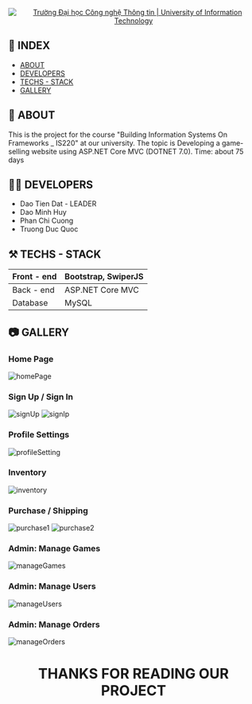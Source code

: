 <!-- Banner -->
<p align="center">
  <a href="https://www.uit.edu.vn/" title="Trường Đại học Công nghệ Thông tin" style="border: none;">
    <img src="https://i.imgur.com/WmMnSRt.png" alt="Trường Đại học Công nghệ Thông tin | University of Information Technology">
  </a>
</p>

## 📒 INDEX
- [ABOUT](#🔰-about)
- [DEVELOPERS](#👨‍💻-developers)
- [TECHS - STACK](#⚒️-techs---stack)
- [GALLERY](#📷-gallery)

## 🔰 ABOUT
This is the project for the course "Building Information Systems On Frameworks _ IS220" at our university. The topic is Developing a game-selling website using ASP.NET Core MVC (DOTNET 7.0).
Time: about 75 days

## 👨‍💻 DEVELOPERS
- Dao Tien Dat - LEADER
- Dao Minh Huy
- Phan Chi Cuong
- Truong Duc Quoc

## ⚒️ TECHS - STACK
| Front - end | Bootstrap, SwiperJS |
|---|---|
| Back - end | ASP.NET Core MVC |
| Database | MySQL |

## 📷 GALLERY
### Home Page
![homePage](/image_for_README/homePage.png)

### Sign Up / Sign In
![signUp](/image_for_README/signUP.png)
![signIp](/image_for_README/signIN.png)

### Profile Settings
![profileSetting](/image_for_README/profileSetting.png)

### Inventory
![inventory](/image_for_README/inventory.png)

### Purchase / Shipping
![purchase1](/image_for_README/purchase1.png)
![purchase2](/image_for_README/purchase2.png)

### Admin: Manage Games
![manageGames](/image_for_README/adminGameManage.png)

### Admin: Manage Users
![manageUsers](/image_for_README/adminUserManage.png)

### Admin: Manage Orders
![manageOrders](/image_for_README/adminOrdersManage.png)

<h1 style="text-align: center;" >THANKS FOR READING OUR PROJECT</h1>
